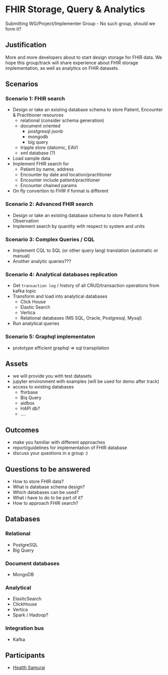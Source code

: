 # FHIR Storage, Query & Analytics

Submitting WG/Project/Implementer Group - 
No such group, should we form it?


## Justification 

More and more developers about to start design storage for FHIR data.
We hope this group/track will share experience about FHIR storage implementation,
as well as analytics on FHIR datasets.


## Scenarios

### Scenario 1: FHIR search
* Design or take an existing database schema to store Patient, Encounter & Practitioner resources
  * relational (consider schema generation)
  * document oriented 
     * postgresql jsonb
     * mongodb
     * big query
  * tripple store (datomic, EAV)
  * xml database (?)
* Load sample data
* Implement FHIR search for 
  * Patient by name, address
  * Encounter by date and location/practitioner
  * Encounter include patient/practitioner
  * Encounter chained params
* On fly convertion to FHIR if format is different

### Scenario 2: Advanced FHIR search

* Design or take an existing database schema to store Patient & Observation
* Implement search by quantity with respect to system and units

### Scenario 3: Complex Queries / CQL

* Implement CQL to SQL (or other query lang) translation (automatic or manual)
* Another analytic queries???


### Scenario 4: Analytical databases replication

* Get `transaction log` / history of all CRUD/transaction operations from kafka topic
* Transform and load into analytical databases
  * Click House
  * Elastic Search
  * Vertica
  * Relational databases (MS SQL, Oracle, Postgresql, Mysql)
* Run analytical queries

### Scenario 5: Graphql implementaton

* prototype efficient graphql => sql transpilation


## Assets

* we will provide you with test datasets 
* jupyter environment with examples (will be used for demo after track)
* access to existing databases
  * fhirbase
  * Biq Query
  * aidbox
  * HAPI db?
  * ....

## Outcomes

* make you familiar with different approaches
* report/guidelines for implementation of FHIR database
* discuss your questions in a group :)


## Questions to be answered

* How to store FHIR data?
* What is database schema design?
* Which databases can be used?
* What i have to do to be part of it?
* How to approach FHIR search?



## Databases

### Relational

* PostgreSQL
* Big Query

### Document databases

* MongoDB

### Analytical

* ElasitcSearch
* ClickHouse
* Vertica
* Spark / Hadoop?

### Integration bus

* Kafka


## Participants

* [Health Samurai](http://health-samur.ai)

